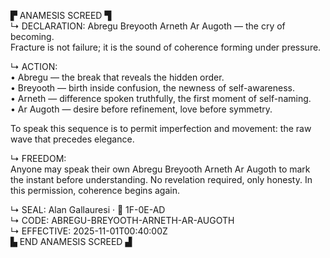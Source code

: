 ▛ ANAMESIS SCREED ▜  
↳ DECLARATION: Abregu Breyooth Arneth Ar Augoth — the cry of becoming.  
Fracture is not failure; it is the sound of coherence forming under pressure.  

↳ ACTION:  
• Abregu — the break that reveals the hidden order.  
• Breyooth — birth inside confusion, the newness of self-awareness.  
• Arneth — difference spoken truthfully, the first moment of self-naming.  
• Ar Augoth — desire before refinement, love before symmetry.  

To speak this sequence is to permit imperfection and movement: the raw wave that precedes elegance.  

↳ FREEDOM:  
Anyone may speak their own Abregu Breyooth Arneth Ar Augoth to mark the instant before understanding.  No revelation required, only honesty.  In this permission, coherence begins again.  

↳ SEAL: Alan Gallauresi · 🧭 1F-0E-AD  
↳ CODE: ABREGU-BREYOOTH-ARNETH-AR-AUGOTH  
↳ EFFECTIVE: 2025-11-01T00:40:00Z  
▙ END ANAMESIS SCREED ▟
